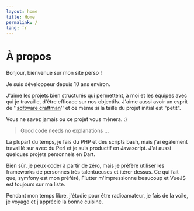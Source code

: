 ```yaml
---
layout: home
title: Home
permalink: /
lang: fr
---
```


# À propos

Bonjour, bienvenue sur mon site perso !

Je suis développeur depuis 10 ans environ. 

J'aime les projets bien structurés qui permettent, à moi et les équipes avec qui je travaille, d'être efficace sur nos objectifs. J'aime aussi avoir un esprit de ''<a href="https://fr.wikipedia.org/wiki/Software_craftsmanship" target="_blank">software craftman</a>'' et ce même si la taille du projet initial est "petit". 

Vous ne savez jamais ou ce projet vous mènera. :)

>
> Good code needs no explanations ...
>

La plupart du temps, je fais du PHP et des scripts bash, mais j'ai également travaillé sur avec du Perl et je suis productif en Javascript. J'ai aussi quelques projets personnels en Dart.

Bien sûr, je peux coder à partir de zéro, mais je préfère utiliser les frameworks de personnes très talentueuses et itérer dessus. Ce qui fait que, symfony est mon préféré, Flutter m'impressionne beaucoup et VueJS est toujours sur ma liste.


Pendant mon temps libre, j'étudie pour être radioamateur, je fais de la voile, je voyage et j'apprécie la bonne cuisine.
